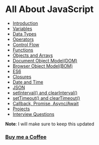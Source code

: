 # All About JavaScript

- [Introduction](https://praveenoruganti.github.io/praveenoruganti-vanilla-js/1_Introduction)
- [Variables](https://praveenoruganti.github.io/praveenoruganti-vanilla-js/2_Variables)
- [Data Types](https://praveenoruganti.github.io/praveenoruganti-vanilla-js/3_Data%20Types)
- [Operators](https://praveenoruganti.github.io/praveenoruganti-vanilla-js/4_Operators)
- [Control Flow](https://praveenoruganti.github.io/praveenoruganti-vanilla-js/5_Control%20Flow)
- [Functions](https://praveenoruganti.github.io/praveenoruganti-vanilla-js/6_Functions)
- [Objects and Arrays](https://praveenoruganti.github.io/praveenoruganti-vanilla-js/7_Objects%20and%20Arrays)
- [Document Object Model(DOM)](https://praveenoruganti.github.io/praveenoruganti-vanilla-js/8_Document%20Object%20Model(DOM))
- [Browser Object Model(BOM)](https://praveenoruganti.github.io/praveenoruganti-vanilla-js/9_Browser%20Object%20Model(BOM))
- [ES6](https://praveenoruganti.github.io/praveenoruganti-vanilla-js/10_ES6)
- [Closures](https://praveenoruganti.github.io/praveenoruganti-vanilla-js/11_Closures)
- [Date and Time](https://praveenoruganti.github.io/praveenoruganti-vanilla-js/12_Date_Time)
- [JSON](https://praveenoruganti.github.io/praveenoruganti-vanilla-js/13_JSON)
- [setInterval() and clearInterval()](https://praveenoruganti.github.io/praveenoruganti-vanilla-js/14_setInterval_clearInterval)
- [setTimeout() and clearTimeout()](https://praveenoruganti.github.io/praveenoruganti-vanilla-js/15_setTimeout_clearTimeout)
- [Callback, Promise, Async/Await](https://praveenoruganti.github.io/praveenoruganti-vanilla-js/16_Callbacks_Promises_Async_Await)
- [Projects](https://praveenoruganti.github.io/praveenoruganti-vanilla-js/0_Projects)
- [Interview Questions](https://praveenoruganti.github.io/praveenoruganti-vanilla-js/0_Interview%20Questions)

**Note**: I will make sure to keep this updated

### [Buy me a Coffee](http://bit.ly/2WryDT8)
